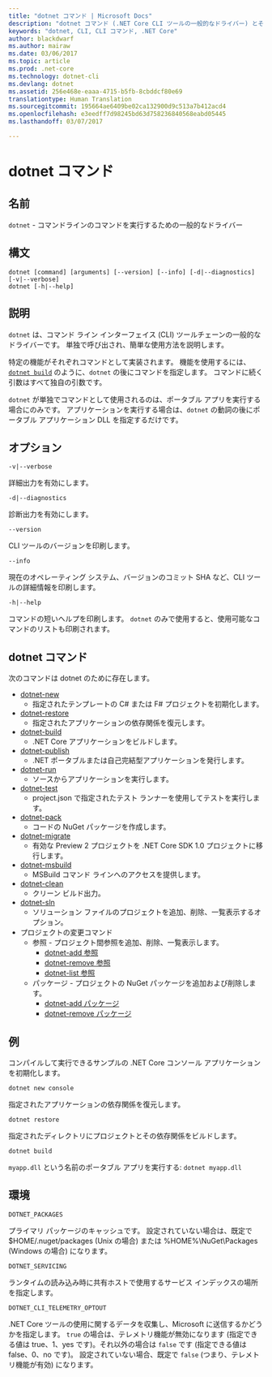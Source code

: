 ```yaml
---
title: "dotnet コマンド | Microsoft Docs"
description: "dotnet コマンド (.NET Core CLI ツールの一般的なドライバー) とその使用法について説明します。"
keywords: "dotnet, CLI, CLI コマンド, .NET Core"
author: blackdwarf
ms.author: mairaw
ms.date: 03/06/2017
ms.topic: article
ms.prod: .net-core
ms.technology: dotnet-cli
ms.devlang: dotnet
ms.assetid: 256e468e-eaaa-4715-b5fb-8cbddcf80e69
translationtype: Human Translation
ms.sourcegitcommit: 195664ae6409be02ca132900d9c513a7b412acd4
ms.openlocfilehash: e3eedff7d98245bd63d758236840568eabd05445
ms.lasthandoff: 03/07/2017

---
```

# <a name="dotnet-command"></a>dotnet コマンド

## <a name="name"></a>名前

`dotnet` - コマンドラインのコマンドを実行するための一般的なドライバー

## <a name="synopsis"></a>構文

```
dotnet [command] [arguments] [--version] [--info] [-d|--diagnostics] [-v|--verbose]
dotnet [-h|--help]
```

## <a name="description"></a>説明

`dotnet` は、コマンド ライン インターフェイス (CLI) ツールチェーンの一般的なドライバーです。 単独で呼び出され、簡単な使用方法を説明します。

特定の機能がそれぞれコマンドとして実装されます。 機能を使用するには、[`dotnet build`](dotnet-build.md) のように、`dotnet` の後にコマンドを指定します。 コマンドに続く引数はすべて独自の引数です。

`dotnet` が単独でコマンドとして使用されるのは、ポータブル アプリを実行する場合にのみです。 アプリケーションを実行する場合は、`dotnet` の動詞の後にポータブル アプリケーション DLL を指定するだけです。

## <a name="options"></a>オプション

`-v|--verbose`

詳細出力を有効にします。

`-d|--diagnostics`

診断出力を有効にします。

`--version`

CLI ツールのバージョンを印刷します。

`--info`

現在のオペレーティング システム、バージョンのコミット SHA など、CLI ツールの詳細情報を印刷します。

`-h|--help`

コマンドの短いヘルプを印刷します。 `dotnet` のみで使用すると、使用可能なコマンドのリストも印刷されます。

## <a name="dotnet-commands"></a>dotnet コマンド

次のコマンドは dotnet のために存在します。

* [dotnet-new](dotnet-new.md)
  * 指定されたテンプレートの C# または F# プロジェクトを初期化します。
* [dotnet-restore](dotnet-restore.md)
  * 指定されたアプリケーションの依存関係を復元します。
* [dotnet-build](dotnet-build.md)
  * .NET Core アプリケーションをビルドします。
* [dotnet-publish](dotnet-publish.md)
  * .NET ポータブルまたは自己完結型アプリケーションを発行します。
* [dotnet-run](dotnet-run.md)
  * ソースからアプリケーションを実行します。
* [dotnet-test](dotnet-test.md)
  * project.json で指定されたテスト ランナーを使用してテストを実行します。
* [dotnet-pack](dotnet-pack.md)
  * コードの NuGet パッケージを作成します。
* [dotnet-migrate](dotnet-migrate.md)
  * 有効な Preview 2 プロジェクトを .NET Core SDK 1.0 プロジェクトに移行します。
* [dotnet-msbuild](dotnet-msbuild.md)
  * MSBuild コマンド ラインへのアクセスを提供します。
* [dotnet-clean](dotnet-clean.md)
  * クリーン ビルド出力。
* [dotnet-sln](dotnet-sln.md)
  * ソリューション ファイルのプロジェクトを追加、削除、一覧表示するオプション。
* プロジェクトの変更コマンド
  * 参照 - プロジェクト間参照を追加、削除、一覧表示します。
    * [dotnet-add 参照](dotnet-add-reference.md)
    * [dotnet-remove 参照](dotnet-remove-reference.md)
    * [dotnet-list 参照](dotnet-list-reference.md)
  * パッケージ - プロジェクトの NuGet パッケージを追加および削除します。
    * [dotnet-add パッケージ](dotnet-add-package.md)
    * [dotnet-remove パッケージ](dotnet-remove-package.md)

## <a name="examples"></a>例

コンパイルして実行できるサンプルの .NET Core コンソール アプリケーションを初期化します。

`dotnet new console`

指定されたアプリケーションの依存関係を復元します。

`dotnet restore`

指定されたディレクトリにプロジェクトとその依存関係をビルドします。

`dotnet build`

`myapp.dll` という名前のポータブル アプリを実行する: `dotnet myapp.dll`

## <a name="environment"></a>環境

`DOTNET_PACKAGES`

プライマリ パッケージのキャッシュです。 設定されていない場合は、既定で $HOME/.nuget/packages (Unix の場合) または %HOME%\NuGet\Packages (Windows の場合) になります。

`DOTNET_SERVICING`

ランタイムの読み込み時に共有ホストで使用するサービス インデックスの場所を指定します。

`DOTNET_CLI_TELEMETRY_OPTOUT`

.NET Core ツールの使用に関するデータを収集し、Microsoft に送信するかどうかを指定します。 `true` の場合は、テレメトリ機能が無効になります (指定できる値は true、1、yes です)。それ以外の場合は `false` です (指定できる値は false、0、no です)。 設定されていない場合、既定で `false` (つまり、テレメトリ機能が有効) になります。
